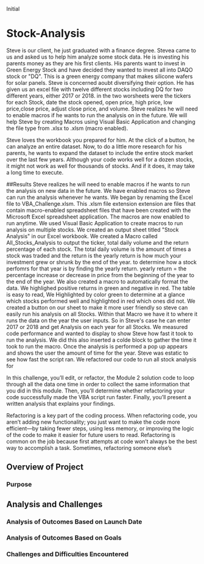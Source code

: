 Initial 
# Stock-Analysis

Steve is our client, he just graduated with a finance degree. Stevea came to us and asked us to help him analyze some stock data. He is investing his parents money as they are his first clients. His parents want to invest in Green Energy Stock and have decided they wanted to invest all into DAQO stock or "DQ". This is a green energy company that makes silicone wafers for solar panels.  Steve is concerned aoubt diversifying their option. He has given us an excel file with twelve different stocks including DQ for two different years, either 2017 or 2018.  in the two worsheets were the tickers for each Stock, date the stock opened, open price, high price, low price,close price, adjust close price, and volume.  Steve realizes he will need to enable macros if he wants to run the analysis on in the future. We will help Steve by creating Macros using Visual Basic Application and changing the file type from .xlsx to .xlsm (macro enabled). 

Steve loves the workbook you prepared for him. At the click of a button, he can analyze an entire dataset. Now, to do a little more research for his parents, he wants to expand the dataset to include the entire stock market over the last few years. Although your code works well for a dozen stocks, it might not work as well for thousands of stocks. And if it does, it may take a long time to execute.






##Results
Steve realizes he will need to enable macros if he wants to run the analysis on new data in the future. We have enabled macros so Steve can run the analysis whenever he wants. 
We began by renaming the Excel file to VBA_Challenge.xlsm. This .xlsm file extension extension are files that contain macro-enabled spreadsheet files that have been created with the Microsoft Excel spreadsheet application. The macros are now enabled to run anytime.  We used Visual Basic Application to create macros to run analysis on multiple stocks. We created an output sheet titled "Stock Analysis" in our Excel workbook. We created a Macro called All_Stocks_Analysis to output the ticker, total daily volume and the return percentage of each stock. The total daily volume is the amount of times a stock was traded and the return is the yearly return is how much your investment grew or shrunk by the end of the year. to determine how a stock perfomrs for that year is by finding the yearly return. yearly return =  the percentage increase or decrease in price from the beginning of the year to the end of the year. We also created a macro to automatically format the data. We highlighed positive returns in green and negative in red.
The table is easy to read, We Highlighted by color green to determine at a glance which stocks performed well and highlighted in red which ones did not.
We created a button on our sheet to make it more user friendly so steve can easily run his analysis on all Stocks. Within that Macro we have it to where it runs the data on the year the user inputs. So in Steve's case he can enter 2017 or 2018 and get Analysis on each year for all Stocks. We measured code performance and wanted to display to show Steve how fast it took to run the analysis. We did this also inserted a colde block to gather the time it took to run the macro. Once the analysis is performed a pop up appears and shows the user the amount of time for the year. Steve was estatic to see how  fast the script ran. We refactored our code to run all stock analysis for

In this challenge, you’ll edit, or refactor, the Module 2 solution code to loop through all the data one time in order to collect the same information that you did in this module. Then, you’ll determine whether refactoring your code successfully made the VBA script run faster. Finally, you’ll present a written analysis that explains your findings.

Refactoring is a key part of the coding process. When refactoring code, you aren’t adding new functionality; you just want to make the code more efficient—by taking fewer steps, using less memory, or improving the logic of the code to make it easier for future users to read. Refactoring is common on the job because first attempts at code won’t always be the best way to accomplish a task. Sometimes, refactoring someone else’s




## Overview of Project

### Purpose

## Analysis and Challenges

### Analysis of Outcomes Based on Launch Date

### Analysis of Outcomes Based on Goals

### Challenges and Difficulties Encountered

